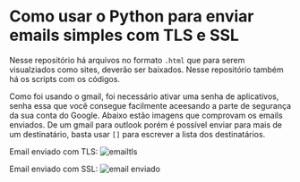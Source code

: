 # Como usar o Python para enviar emails simples com TLS e SSL

Nesse repositório há arquivos no formato `.html` que para serem visualziados como sites, deverão ser baixados. 
Nesse repositório também há os scripts com os códigos.

Como foi usando o gmail, foi necessário ativar uma senha de aplicativos, senha essa que você consegue facilmente aceesando a parte de segurança da sua conta do Google.
Abaixo estão imagens que comprovam os emails enviados. De um gmail para outlook porém é possível enviar para mais de um destinatário, basta usar `[]` para escrever a lista dos destinatários.

Email enviado com TLS:
![emailtls](https://user-images.githubusercontent.com/67076633/104829076-caeaa200-584e-11eb-8f52-c0682f40deec.png)

Email enviado com SSL:
![email enviado](https://user-images.githubusercontent.com/67076633/104829077-cb833880-584e-11eb-801d-1d68465a072e.png)
